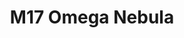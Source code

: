 ---
title: M17 Omega Nebula
type: Nebula
tags: ["NGC6618","M17","IC4706","IC4707","Checkmark Nebula","Lobster Nebula","Swan Nebula","omega Nebula"]
description: A nebula with many names, the swan, lobste or horseshoe nebula is a bright object that is easy to capture.
telescope: Stellina
length: "400mm"
aperture: "80mm"
folder: m17
exposure: 10
lights: 300 
sessions: 1
firstCapture: 2021-07-25
lastCapture:
ra: "18h 20m 40.5s"
dec: "-16° 09' 47.860"
size: "60.682 x 41.257 arcmin"
radius: "0.611 deg"
scale: "0.825 arcsec/pixel"
---